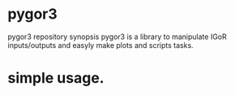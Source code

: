 # pygor3
pygor3 repository
synopsis
pygor3 is a library to manipulate IGoR inputs/outputs and easyly make plots and scripts tasks.

# simple usage.
